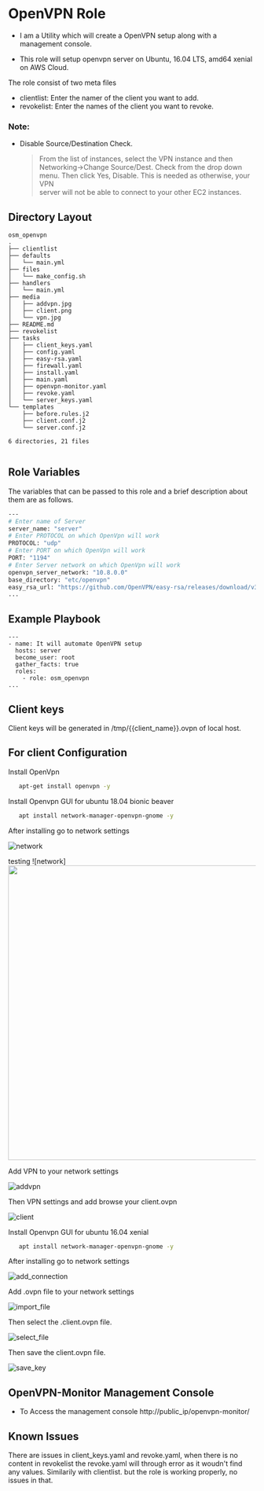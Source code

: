 #

OpenVPN Role
============

- I am a Utility which will create a OpenVPN setup along with a management console.

- This role will setup openvpn server on Ubuntu, 16.04 LTS, amd64 xenial on AWS Cloud.

The role consist of two meta files
- clientlist: Enter the namer of the client you want to add.
- revokelist: Enter the names of the client you want to revoke.

### Note:  
  - Disable Source/Destination Check. 
     
     > From the list of instances, select the VPN instance and then Networking->Change Source/Dest. 
     > Check from the drop down menu. Then click Yes, Disable. This is needed as otherwise, your VPN  
     > server will not be able to connect to your other EC2 instances.

Directory Layout
----------------
```
osm_openvpn
.
├── clientlist
├── defaults
│   └── main.yml
├── files
│   └── make_config.sh
├── handlers
│   └── main.yml
├── media
│   ├── addvpn.jpg
│   ├── client.png
│   └── vpn.jpg
├── README.md
├── revokelist
├── tasks
│   ├── client_keys.yaml
│   ├── config.yaml
│   ├── easy-rsa.yaml
│   ├── firewall.yaml
│   ├── install.yaml
│   ├── main.yaml
│   ├── openvpn-monitor.yaml
│   ├── revoke.yaml
│   └── server_keys.yaml
└── templates
    ├── before.rules.j2
    ├── client.conf.j2
    └── server.conf.j2

6 directories, 21 files


```

Role Variables
--------------

The variables that can be passed to this role and a brief description about them are as follows.

```sh
---
# Enter name of Server
server_name: "server"
# Enter PROTOCOL on which OpenVpn will work
PROTOCOL: "udp"
# Enter PORT on which OpenVpn will work
PORT: "1194"
# Enter Server network on which OpenVpn will work
openvpn_server_network: "10.8.0.0"
base_directory: "etc/openvpn"
easy_rsa_url: "https://github.com/OpenVPN/easy-rsa/releases/download/v3.0.4/EasyRSA-3.0.4.tgz"
...


```

Example Playbook
----------------
```
---
- name: It will automate OpenVPN setup
  hosts: server
  become_user: root
  gather_facts: true
  roles:
    - role: osm_openvpn
...

```
Client keys
-----------

Client keys will be generated in /tmp/{{client_name}}.ovpn of local host.

For client Configuration
------------------------

Install OpenVpn

```sh
   apt-get install openvpn -y

```

Install Openvpn GUI for ubuntu 18.04 bionic beaver


```sh
   apt install network-manager-openvpn-gnome -y
```

After installing go to network settings

![network](https://raw.githubusercontent.com/OT-OSM/openvpn/master/media/vpn.jpg)

testing
![network]<img src="https://raw.githubusercontent.com/OT-OSM/openvpn/master/media/vpn.jpg" height="600" width="750">

Add VPN to your network settings

![addvpn](https://raw.githubusercontent.com/OT-OSM/openvpn/master/media/addvpn.jpg)

Then VPN settings and add browse your client.ovpn

![client](https://raw.githubusercontent.com/OT-OSM/openvpn/master/media/client.png)

Install Openvpn GUI for ubuntu 16.04 xenial

```sh
   apt install network-manager-openvpn-gnome -y
```

After installing go to network settings

![add_connection](https://raw.githubusercontent.com/OT-OSM/openvpn/master/media/add_connection.png)

Add .ovpn file to your network settings

![import_file](https://raw.githubusercontent.com/OT-OSM/openvpn/master/media/import_file.png)

Then select the .client.ovpn file.

![select_file](https://raw.githubusercontent.com/OT-OSM/openvpn/master/media/select_file.png)

Then save the client.ovpn file.

![save_key](https://raw.githubusercontent.com/OT-OSM/openvpn/master/media/save_key.png)



OpenVPN-Monitor Management Console
----------------------------------

- To Access the management console  http://public_ip/openvpn-monitor/


Known Issues
------------

There are issues in client_keys.yaml and revoke.yaml, when there is no content in revokelist the revoke.yaml will through error as it woudn't find any values. Similarily with clientlist.
but the role is working properly, no issues in that.
